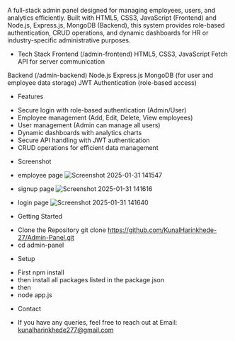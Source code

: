 A full-stack admin panel designed for managing employees, users, and analytics efficiently. Built with HTML5, CSS3, JavaScript (Frontend) and Node.js, Express.js, MongoDB (Backend), this system provides role-based authentication, CRUD operations, and dynamic dashboards for HR or industry-specific administrative purposes.

* Tech Stack
Frontend (/admin-frontend)
HTML5, CSS3, JavaScript
Fetch API for server communication

Backend (/admin-backend)
Node.js
Express.js
MongoDB (for user and employee data storage)
JWT Authentication (role-based access)

* Features
- Secure login with role-based authentication (Admin/User)
- Employee management (Add, Edit, Delete, View employees)
- User management (Admin can manage all users)
- Dynamic dashboards with analytics charts
- Secure API handling with JWT authentication
- CRUD operations for efficient data management

* Screenshot
- employee page
  ![Screenshot 2025-01-31 141547](https://github.com/user-attachments/assets/2aa5d03b-5a86-49ed-bcea-15e53a52c339)

- signup page
  ![Screenshot 2025-01-31 141616](https://github.com/user-attachments/assets/d76dfe8b-a503-432c-9d44-4453db7f234a)

- login page
  ![Screenshot 2025-01-31 141640](https://github.com/user-attachments/assets/02d7780e-de73-46c3-8ebf-7bfd44e5f8e4)

* Getting Started
- Clone the Repository
git clone https://github.com/KunalHarinkhede-27/Admin-Panel.git
- cd admin-panel
* Setup
- First npm install
- then install all packages listed in the package.json
- then
- node app.js

* Contact
- If you have any queries, feel free to reach out at Email: kunalharinkhede277@gmail.com
